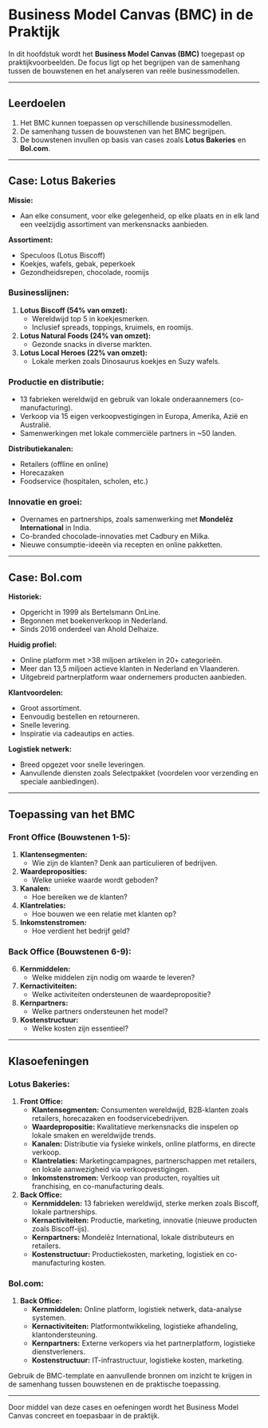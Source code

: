 
# Business Model Canvas (BMC) in de Praktijk

In dit hoofdstuk wordt het **Business Model Canvas (BMC)** toegepast op praktijkvoorbeelden. De focus ligt op het begrijpen van de samenhang tussen de bouwstenen en het analyseren van reële businessmodellen.

---

## Leerdoelen

1. Het BMC kunnen toepassen op verschillende businessmodellen.
2. De samenhang tussen de bouwstenen van het BMC begrijpen.
3. De bouwstenen invullen op basis van cases zoals **Lotus Bakeries** en **Bol.com**.

---

## Case: Lotus Bakeries

**Missie:**
- Aan elke consument, voor elke gelegenheid, op elke plaats en in elk land een veelzijdig assortiment van merkensnacks aanbieden.

**Assortiment:**
- Speculoos (Lotus Biscoff)
- Koekjes, wafels, gebak, peperkoek
- Gezondheidsrepen, chocolade, roomijs

### Businesslijnen:
1. **Lotus Biscoff (54% van omzet):**
   - Wereldwijd top 5 in koekjesmerken.
   - Inclusief spreads, toppings, kruimels, en roomijs.
2. **Lotus Natural Foods (24% van omzet):**
   - Gezonde snacks in diverse markten.
3. **Lotus Local Heroes (22% van omzet):**
   - Lokale merken zoals Dinosaurus koekjes en Suzy wafels.

### Productie en distributie:
- 13 fabrieken wereldwijd en gebruik van lokale onderaannemers (co-manufacturing).
- Verkoop via 15 eigen verkoopvestigingen in Europa, Amerika, Azië en Australië.
- Samenwerkingen met lokale commerciële partners in ~50 landen.

**Distributiekanalen:**
- Retailers (offline en online)
- Horecazaken
- Foodservice (hospitalen, scholen, etc.)

### Innovatie en groei:
- Overnames en partnerships, zoals samenwerking met **Mondelēz International** in India.
- Co-branded chocolade-innovaties met Cadbury en Milka.
- Nieuwe consumptie-ideeën via recepten en online pakketten.

---

## Case: Bol.com

**Historiek:**
- Opgericht in 1999 als Bertelsmann OnLine.
- Begonnen met boekenverkoop in Nederland.
- Sinds 2016 onderdeel van Ahold Delhaize.

**Huidig profiel:**
- Online platform met >38 miljoen artikelen in 20+ categorieën.
- Meer dan 13,5 miljoen actieve klanten in Nederland en Vlaanderen.
- Uitgebreid partnerplatform waar ondernemers producten aanbieden.

**Klantvoordelen:**
- Groot assortiment.
- Eenvoudig bestellen en retourneren.
- Snelle levering.
- Inspiratie via cadeautips en acties.

**Logistiek netwerk:**
- Breed opgezet voor snelle leveringen.
- Aanvullende diensten zoals Selectpakket (voordelen voor verzending en speciale aanbiedingen).

---

## Toepassing van het BMC

### Front Office (Bouwstenen 1-5):
1. **Klantensegmenten:**
   - Wie zijn de klanten? Denk aan particulieren of bedrijven.
2. **Waardeproposities:**
   - Welke unieke waarde wordt geboden?
3. **Kanalen:**
   - Hoe bereiken we de klanten?
4. **Klantrelaties:**
   - Hoe bouwen we een relatie met klanten op?
5. **Inkomstenstromen:**
   - Hoe verdient het bedrijf geld?

### Back Office (Bouwstenen 6-9):
6. **Kernmiddelen:**
   - Welke middelen zijn nodig om waarde te leveren?
7. **Kernactiviteiten:**
   - Welke activiteiten ondersteunen de waardepropositie?
8. **Kernpartners:**
   - Welke partners ondersteunen het model?
9. **Kostenstructuur:**
   - Welke kosten zijn essentieel?

---

## Klasoefeningen

### Lotus Bakeries:
1. **Front Office:**
   - **Klantensegmenten:** Consumenten wereldwijd, B2B-klanten zoals retailers, horecazaken en foodservicebedrijven.
   - **Waardepropositie:** Kwalitatieve merkensnacks die inspelen op lokale smaken en wereldwijde trends.
   - **Kanalen:** Distributie via fysieke winkels, online platforms, en directe verkoop.
   - **Klantrelaties:** Marketingcampagnes, partnerschappen met retailers, en lokale aanwezigheid via verkoopvestigingen.
   - **Inkomstenstromen:** Verkoop van producten, royalties uit franchising, en co-manufacturing deals.
2. **Back Office:**
   - **Kernmiddelen:** 13 fabrieken wereldwijd, sterke merken zoals Biscoff, lokale partnerships.
   - **Kernactiviteiten:** Productie, marketing, innovatie (nieuwe producten zoals Biscoff-ijs).
   - **Kernpartners:** Mondelēz International, lokale distributeurs en retailers.
   - **Kostenstructuur:** Productiekosten, marketing, logistiek en co-manufacturing kosten.

### Bol.com:
1. **Back Office:**
   - **Kernmiddelen:** Online platform, logistiek netwerk, data-analyse systemen.
   - **Kernactiviteiten:** Platformontwikkeling, logistieke afhandeling, klantondersteuning.
   - **Kernpartners:** Externe verkopers via het partnerplatform, logistieke dienstverleners.
   - **Kostenstructuur:** IT-infrastructuur, logistieke kosten, marketing.

Gebruik de BMC-template en aanvullende bronnen om inzicht te krijgen in de samenhang tussen bouwstenen en de praktische toepassing.

---

Door middel van deze cases en oefeningen wordt het Business Model Canvas concreet en toepasbaar in de praktijk.
